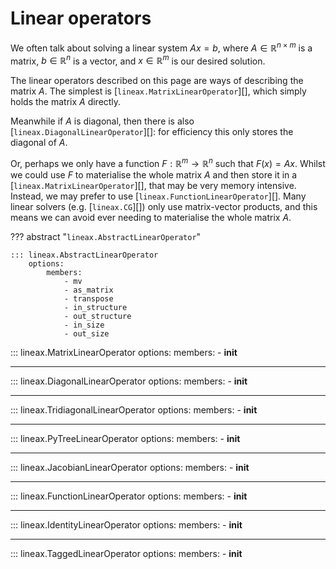 # Linear operators

We often talk about solving a linear system $Ax = b$, where $A \in \mathbb{R}^{n \times m}$ is a matrix, $b \in \mathbb{R}^n$ is a vector, and $x \in \mathbb{R}^m$ is our desired solution.

The linear operators described on this page are ways of describing the matrix $A$. The simplest is [`lineax.MatrixLinearOperator`][], which simply holds the matrix $A$ directly.

Meanwhile if $A$ is diagonal, then there is also [`lineax.DiagonalLinearOperator`][]: for efficiency this only stores the diagonal of $A$.

Or, perhaps we only have a function $F : \mathbb{R}^m \to \mathbb{R}^n$ such that $F(x) = Ax$. Whilst we could use $F$ to materialise the whole matrix $A$ and then store it in a [`lineax.MatrixLinearOperator`][], that may be very memory intensive. Instead, we may prefer to use [`lineax.FunctionLinearOperator`][]. Many linear solvers (e.g. [`lineax.CG`][]) only use matrix-vector products, and this means we can avoid ever needing to materialise the whole matrix $A$.

??? abstract "`lineax.AbstractLinearOperator`"

    ::: lineax.AbstractLinearOperator
        options:
            members:
                - mv
                - as_matrix
                - transpose
                - in_structure
                - out_structure
                - in_size
                - out_size

::: lineax.MatrixLinearOperator
    options:
        members:
            - __init__

---

::: lineax.DiagonalLinearOperator
    options: 
        members: 
            - __init__

---

::: lineax.TridiagonalLinearOperator
    options:
        members:
            - __init__

---

::: lineax.PyTreeLinearOperator
    options:
        members:
            - __init__

---

::: lineax.JacobianLinearOperator
    options:
        members:
            - __init__

---

::: lineax.FunctionLinearOperator
    options:
        members:
            - __init__

---

::: lineax.IdentityLinearOperator
    options:
        members:
            - __init__

---

::: lineax.TaggedLinearOperator
    options:
        members:
            - __init__
